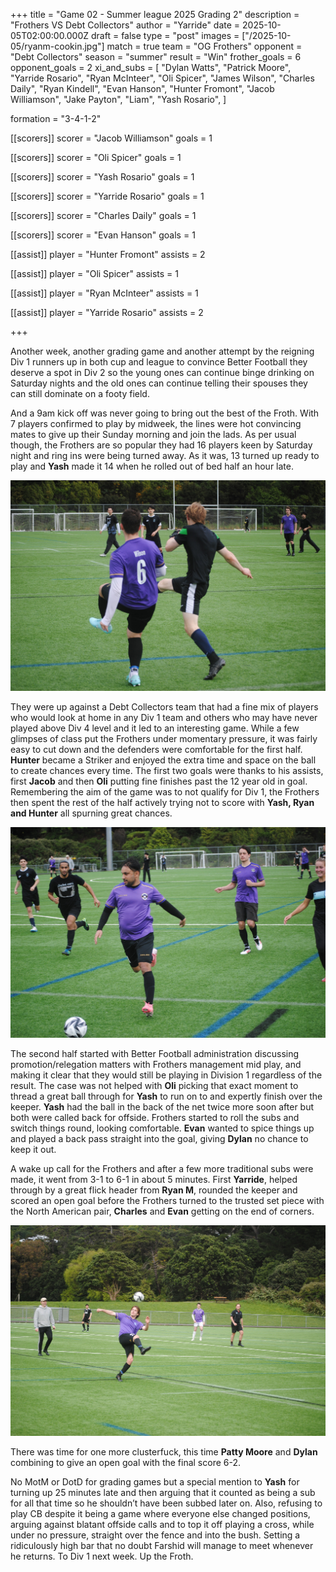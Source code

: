 +++
title = "Game 02 - Summer league 2025 Grading 2"
description = "Frothers VS Debt Collectors"
author = "Yarride"
date = 2025-10-05T02:00:00.000Z
draft = false
type = "post"
images = ["/2025-10-05/ryanm-cookin.jpg"]
match = true
team = "OG Frothers"
opponent = "Debt Collectors"
season = "summer"
result = "Win"
frother_goals = 6
opponent_goals = 2
xi_and_subs = [
  "Dylan Watts",
  "Patrick Moore",
  "Yarride Rosario",
  "Ryan McInteer",
  "Oli Spicer",
  "James Wilson",
  "Charles Daily",
  "Ryan Kindell",
  "Evan Hanson",
  "Hunter Fromont",
  "Jacob Williamson",
  "Jake Payton",
  "Liam",
  "Yash Rosario",
]

formation = "3-4-1-2"

[[scorers]]
scorer = "Jacob Williamson"
goals = 1

[[scorers]]
scorer = "Oli Spicer"
goals = 1

[[scorers]]
scorer = "Yash Rosario"
goals = 1

[[scorers]]
scorer = "Yarride Rosario"
goals = 1


[[scorers]]
scorer = "Charles Daily"
goals = 1

[[scorers]]
scorer = "Evan Hanson"
goals = 1

[[assist]]
player = "Hunter Fromont"
assists = 2

[[assist]]
player = "Oli Spicer"
assists = 1

[[assist]]
player = "Ryan McInteer"
assists = 1

[[assist]]
player = "Yarride Rosario"
assists = 2

+++

Another week, another grading game and another attempt by the reigning Div 1 runners up in both cup and league to convince Better Football they deserve a spot in Div 2 so the young ones can continue binge drinking on Saturday nights and the old ones can continue telling their spouses they can still dominate on a footy field. 

And a 9am kick off was never going to bring out the best of the Froth. With 7 players confirmed to play by midweek, the lines were hot convincing mates to give up their Sunday morning and join the lads. As per usual though, the Frothers are so popular they had 16 players keen by Saturday night and ring ins were being turned away. As it was, 13 turned up ready to play and **Yash** made it 14 when he rolled out of bed half an hour late.

![](/static/2025-10-05/jamesw.jpg)

They were up against a Debt Collectors team that had a fine mix of players who would look at home in any Div 1 team and others who may have never played above Div 4 level and it led to an interesting game. While a few glimpses of class put the Frothers under momentary pressure, it was fairly easy to cut down and the defenders were comfortable for the first half. **Hunter** became a Striker and enjoyed the extra time and space on the ball to create chances every time. The first two goals were thanks to his assists, first **Jacob** and then **Oli** putting fine finishes past the 12 year old in goal. Remembering the aim of the game was to not qualify for Div 1, the Frothers then spent the rest of the half actively trying not to score with **Yash, Ryan and Hunter** all spurning great chances. 

![](/static/2025-10-05/yarride1.jpg)

The second half started with Better Football administration discussing promotion/relegation matters with Frothers management mid play, and making it clear that they would still be playing in Division 1 regardless of the result. The case was not helped with **Oli** picking that exact moment to thread a great ball through for **Yash** to run on to and expertly finish over the keeper. **Yash** had the ball in the back of the net twice more soon after but both were called back for offside. Frothers started to roll the subs and switch things round, looking comfortable. **Evan** wanted to spice things up and played a back pass straight into the goal, giving **Dylan** no chance to keep it out. 

A wake up call for the Frothers and after a few more traditional subs were made, it went from 3-1 to 6-1 in about 5 minutes. First **Yarride**, helped through by a great flick header from **Ryan M**, rounded the keeper and scored an open goal before the Frothers turned to the trusted set piece with the North American pair, **Charles** and **Evan** getting on the end of corners.

![](/static/2025-10-05/Oli.jpg)

There was time for one more clusterfuck, this time **Patty Moore** and **Dylan** combining to give an open goal with the final score 6-2.

No MotM or DotD for grading games but a special mention to **Yash** for turning up 25 minutes late and then arguing that it counted as being a sub for all that time so he shouldn’t have been subbed later on. Also, refusing to play CB despite it being a game where everyone else changed positions, arguing against blatant offside calls and to top it off playing a cross, while under no pressure, straight over the fence and into the bush. Setting a ridiculously high bar that no doubt Farshid will manage to meet whenever he returns. To Div 1 next week. Up the Froth.